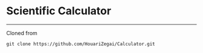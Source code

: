 # Scientific Calculator
---
Cloned from 

```
git clone https://github.com/HouariZegai/Calculator.git
```

